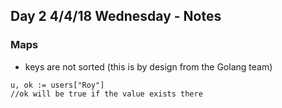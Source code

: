 ## Day 2 4/4/18 Wednesday - Notes

### Maps

* keys are not sorted (this is by design from the Golang team)

```
u, ok := users["Roy"]
//ok will be true if the value exists there
```
